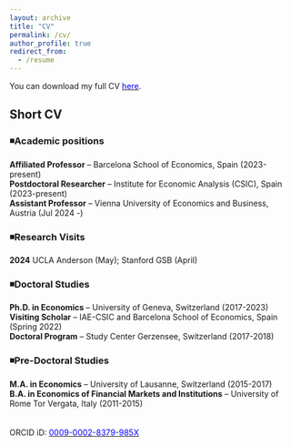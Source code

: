 ```yaml
---
layout: archive
title: "CV"
permalink: /cv/
author_profile: true
redirect_from:
  - /resume
---
```


You can download my full CV [<span style="color:blue">here</span>](https://federicabraccioli.github.io/files/Braccioli_CV.pdf). <br />

## Short CV 

### ◾Academic positions  <br />
**Affiliated Professor** – Barcelona School of Economics, Spain  (2023-present) <br />
**Postdoctoral Researcher** – Institute for Economic Analysis (CSIC), Spain  (2023-present) <br />
**Assistant Professor** – Vienna University of Economics and Business, Austria  (Jul 2024 -) <br />

### ◾Research Visits  <br />
**2024** UCLA Anderson (May); Stanford GSB (April) <br />

### ◾Doctoral Studies <br />
**Ph.D. in Economics** – University of Geneva, Switzerland (2017-2023) <br />
**Visiting Scholar** – IAE-CSIC and Barcelona School of Economics, Spain (Spring 2022) <br />
**Doctoral Program** – Study Center Gerzensee, Switzerland (2017-2018) <br />

### ◾Pre-Doctoral Studies <br />
**M.A. in Economics** – University of Lausanne, Switzerland (2015-2017)  <br />
**B.A. in Economics of Financial Markets and Institutions** – University of Rome Tor Vergata, Italy (2011-2015)  <br />
<br />
<br />
ORCID iD: [<span style="color:blue">0009-0002-8379-985X</span>](https://orcid.org/0009-0002-8379-985X) <br />
<br/>
<br />
<br />
<!-- ![Alt Text](/images/IAE_logo.jpg){: width="25%" style="float: right;" } ![Alt Text](/images/bse_logo_large.png){: width="30%" style="float: right;" } -->
